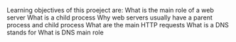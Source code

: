 Learning objectives of this proeject are:
What is the main role of a web server
What is a child process
Why web servers usually have a parent process and child process
What are the main HTTP requests
What is a DNS stands for
What is DNS main role
